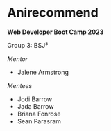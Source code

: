 # Anirecommend

**Web Developer Boot Camp 2023**

Group 3: BSJ³

_Mentor_
- Jalene Armstrong

_Mentees_
- Jodi Barrow
- Jada Barrow
- Briana Fonrose
- Sean Parasram

